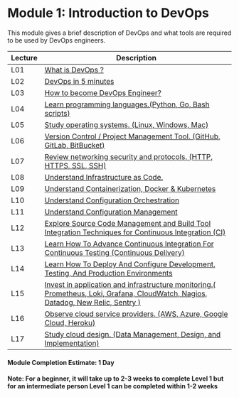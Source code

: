 # Module 1: Introduction to DevOps 

This module gives a brief description of DevOps and what tools are required to be used by DevOps engineers.

| Lecture |   Description  |
|---------|----------------|
|  L01    | [What is DevOps ?](L01-WhatIsDevops.md)  |
|  L02    | [DevOps in 5 minutes](L02-DevopsIn5Mins.md)   |
|  L03    | [How to become DevOps Engineer?](L03-HowToBecomeDevopsEngineer.md)  |
|  L04    | [Learn programming languages.(Python, Go, Bash scripts)](L04-ProgrammingLanguages.md)   |
|  L05    | [Study operating systems. (Linux, Windows, Mac)](L05-OperatingSystems.md)  |
|  L06    |  [Version Control / Project Management Tool. (GitHub, GitLab, BitBucket)](/L06-VersionControl.md)  |
|  L07    | [Review networking security and protocols. (HTTP, HTTPS, SSL, SSH)](L07-HttpHttpsSslSsh.md)  |
|  L08    |  [Understand Infrastructure as Code.](L08-IAC.md)   |
|  L09    |  [Understand Containerization, Docker & Kubernetes](L09-Containerization.md) |
|  L10    | [Understand Configuration Orchestration](L09-Containerization.md)   |
|  L11    | [Understand Configuration Management](L11-ConfigurationManagement.md)  |
|  L12    |  [Explore Source Code Management and Build Tool Integration Techniques for Continuous Integration (CI)](L12-CI.md)  |
|  L13    |  [Learn How To Advance Continuous Integration For Continuous Testing (Continuous Delivery)](L13-CD.md) |
|  L14    |  [Learn How To Deploy And Configure Development, Testing, And Production Environments](L14-Deployment.md)  |
|  L15    |  [Invest in application and infrastructure monitoring.( Prometheus, Loki, Grafana, CloudWatch, Nagios, Datadog, New Relic, Sentry )](L15-Observability.md) |
|  L16    |  [Observe cloud service providers. (AWS, Azure, Google Cloud, Heroku)](L16-CloudProviders.md)  |
|  L17    | [Study cloud design. (Data Management, Design, and Implementation)](L17-CloudDesign.md)  |

#### Module Completion Estimate: 1 Day 

#### Note: For a beginner, it will take up to 2-3 weeks to complete Level 1 but for an intermediate person Level 1 can be completed within 1-2 weeks  
